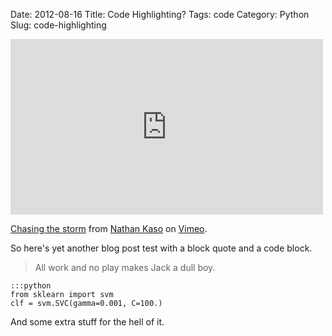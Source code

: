 Date: 2012-08-16
Title: Code Highlighting?
Tags: code
Category: Python
Slug: code-highlighting

<iframe src="http://player.vimeo.com/video/47387431" width="500" height="281" frameborder="0" webkitAllowFullScreen mozallowfullscreen allowFullScreen></iframe> <p><a href="http://vimeo.com/47387431">Chasing the storm</a> from <a href="http://vimeo.com/nathankaso">Nathan Kaso</a> on <a href="http://vimeo.com">Vimeo</a>.</p>

So here's yet another blog post test with a block quote and a code block.

> All work and no play makes Jack a dull boy.

    :::python
    from sklearn import svm
    clf = svm.SVC(gamma=0.001, C=100.)

And some extra stuff for the hell of it.

